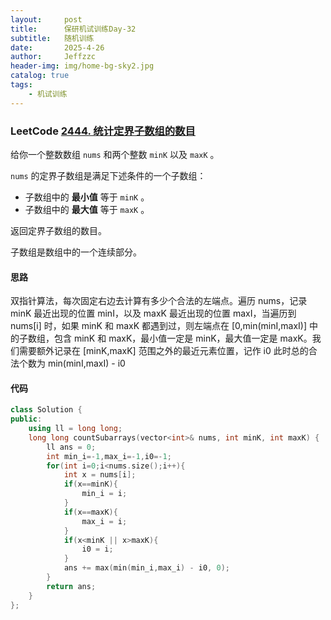 ```yaml
---
layout:     post
title:      保研机试训练Day-32
subtitle:   随机训练
date:       2025-4-26
author:     Jeffzzc
header-img: img/home-bg-sky2.jpg
catalog: true
tags:
    - 机试训练
---
```

### LeetCode [2444. 统计定界子数组的数目](https://leetcode.cn/problems/count-subarrays-with-fixed-bounds/)

给你一个整数数组 `nums` 和两个整数 `minK` 以及 `maxK` 。

`nums` 的定界子数组是满足下述条件的一个子数组：

* 子数组中的 **最小值** 等于 `minK` 。
* 子数组中的 **最大值** 等于 `maxK` 。

返回定界子数组的数目。

子数组是数组中的一个连续部分。

#### 思路

双指针算法，每次固定右边去计算有多少个合法的左端点。遍历 nums，记录 minK 最近出现的位置 minI，以及 maxK 最近出现的位置 maxI，当遍历到 nums[i] 时，如果 minK 和 maxK 都遇到过，则左端点在 [0,min(minI,maxI)] 中的子数组，包含 minK 和 maxK，最小值一定是 minK，最大值一定是 maxK。我们需要额外记录在 [minK,maxK] 范围之外的最近元素位置，记作 i0
此时总的合法个数为 min(minI,maxI) - i0

#### 代码

```cpp
class Solution {
public:
    using ll = long long;
    long long countSubarrays(vector<int>& nums, int minK, int maxK) {
        ll ans = 0;
        int min_i=-1,max_i=-1,i0=-1;
        for(int i=0;i<nums.size();i++){
            int x = nums[i];
            if(x==minK){
                min_i = i;
            }
            if(x==maxK){
                max_i = i;
            }
            if(x<minK || x>maxK){
                i0 = i;
            }
            ans += max(min(min_i,max_i) - i0, 0);
        }
        return ans;
    }
};
```
